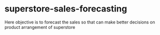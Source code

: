 # superstore-sales-forecasting
Here objective is to forecast the sales so that can make better decisions on product arrangement of superstore

